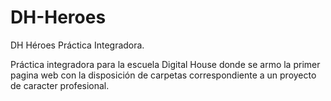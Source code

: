 # DH-Heroes
DH Héroes Práctica Integradora.

Práctica integradora para la escuela Digital House donde se armo la primer pagina web con la disposición de carpetas correspondiente a un proyecto de caracter profesional.
